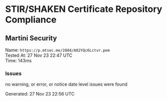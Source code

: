 # STIR/SHAKEN Certificate Repository Compliance

## Martini Security

Name: `https://p.mtsec.me/2884/A02YQc6Lctvr.pem`\
Tested At: 27 Nov 23 22:47 UTC\
Time: 143ms

### Issues

no warning, or error, or notice date level issues were found

Generated: 27 Nov 23 22:56 UTC